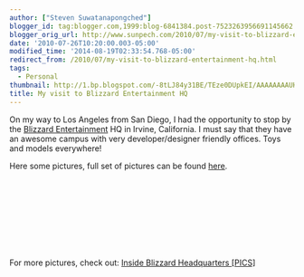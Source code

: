 ```yaml
---
author: ["Steven Suwatanapongched"]
blogger_id: tag:blogger.com,1999:blog-6841384.post-7523263956691145662
blogger_orig_url: http://www.sunpech.com/2010/07/my-visit-to-blizzard-entertainment-hq.html
date: '2010-07-26T10:20:00.003-05:00'
modified_time: '2014-08-19T02:33:54.768-05:00'
redirect_from: /2010/07/my-visit-to-blizzard-entertainment-hq.html
tags:
  - Personal
thumbnail: http://1.bp.blogspot.com/-8tLJ84y31BE/TEze0DUpkEI/AAAAAAAAUHA/6a5d4SBGIqY/s600/IMG_1625.JPG
title: My visit to Blizzard Entertainment HQ
---
```



On my way to Los Angeles from San Diego, I had the opportunity to stop by the <a href="http://www.blizzard.com/">Blizzard Entertainment</a> HQ in Irvine, California.  I must say that they have an awesome campus with very developer/designer friendly offices.  Toys and models everywhere!

Here some pictures, full set of pictures can be found <a href="https://picasaweb.google.com/101693597219413173200/2010July25BlizzardEntertainmentHQVisit">here</a>.

<a href="http://1.bp.blogspot.com/-8tLJ84y31BE/TEze0DUpkEI/AAAAAAAAUHA/6a5d4SBGIqY/s600/IMG_1625.jpg" alt="" ><img   border="0"  src="http://1.bp.blogspot.com/-8tLJ84y31BE/TEze0DUpkEI/AAAAAAAAUHA/6a5d4SBGIqY/s600/IMG_1625.jpg" alt=""  /></a>

<a href="http://3.bp.blogspot.com/-HZwLvNs6qM8/TEze2V6TJ6I/AAAAAAAAUHI/0_Ca5BAZGiM/s600/IMG_1626.jpg" alt="" ><img   border="0"  src="http://3.bp.blogspot.com/-HZwLvNs6qM8/TEze2V6TJ6I/AAAAAAAAUHI/0_Ca5BAZGiM/s600/IMG_1626.jpg" alt=""  /></a>

<a href="http://3.bp.blogspot.com/-sBskaPuZVzM/TEzfUfYi5RI/AAAAAAAAUI8/JG2U10yP2J8/s600/IMG_1637.jpg" alt="" ><img   border="0"  src="http://3.bp.blogspot.com/-sBskaPuZVzM/TEzfUfYi5RI/AAAAAAAAUI8/JG2U10yP2J8/s600/IMG_1637.jpg" alt=""  /></a>

<a href="http://4.bp.blogspot.com/-vOc8-4FUxOc/TEzfbjhmPlI/AAAAAAAAUJg/rio1k9WeiOQ/s600/IMG_1641.jpg" alt="" ><img   border="0"  src="http://4.bp.blogspot.com/-vOc8-4FUxOc/TEzfbjhmPlI/AAAAAAAAUJg/rio1k9WeiOQ/s600/IMG_1641.jpg" alt=""  /></a>

<a href="http://1.bp.blogspot.com/-yEW9j4z7ggk/TEzgSVngHKI/AAAAAAAAUNw/wRWOyz0a98Y/s600/IMG_1669.jpg" alt="" ><img   border="0"  src="http://1.bp.blogspot.com/-yEW9j4z7ggk/TEzgSVngHKI/AAAAAAAAUNw/wRWOyz0a98Y/s600/IMG_1669.jpg" alt=""  /></a>

<a href="http://4.bp.blogspot.com/-_vO446I9Uk8/TEzg5SbXRlI/AAAAAAAAUQ8/azuK21ceXAw/s600/IMG_1692.jpg" alt="" ><img   border="0"  src="http://4.bp.blogspot.com/-_vO446I9Uk8/TEzg5SbXRlI/AAAAAAAAUQ8/azuK21ceXAw/s600/IMG_1692.jpg" alt=""  /></a>

<a href="http://2.bp.blogspot.com/-MNT-a7fzrwM/TEzg-Mn7eJI/AAAAAAAAURM/4g8KpYM_Zkw/s600/IMG_1694.jpg" alt="" ><img   border="0"  src="http://2.bp.blogspot.com/-MNT-a7fzrwM/TEzg-Mn7eJI/AAAAAAAAURM/4g8KpYM_Zkw/s600/IMG_1694.jpg" alt=""  /></a>

<a href="http://1.bp.blogspot.com/-JUGPTTVxZ60/TEzhuGOKK4I/AAAAAAAAUVA/5RSCYPRHdss/s600/IMG_1725.jpg" alt="" ><img   border="0"  src="http://1.bp.blogspot.com/-JUGPTTVxZ60/TEzhuGOKK4I/AAAAAAAAUVA/5RSCYPRHdss/s600/IMG_1725.jpg" alt=""  /></a>

<a href="http://4.bp.blogspot.com/-dAYi8VtWMvA/TEzh_scMFDI/AAAAAAAAUWM/Kup1RvLeI3A/s600/IMG_1738.jpg" alt="" ><img   border="0"  src="http://4.bp.blogspot.com/-dAYi8VtWMvA/TEzh_scMFDI/AAAAAAAAUWM/Kup1RvLeI3A/s600/IMG_1738.jpg" alt=""  /></a>

<a href="http://3.bp.blogspot.com/-obmGKbeqqsk/TEziFMEw9KI/AAAAAAAAUWk/iXbMKP3mVL0/s600/IMG_1741.jpg" alt="" ><img   border="0"  src="http://3.bp.blogspot.com/-obmGKbeqqsk/TEziFMEw9KI/AAAAAAAAUWk/iXbMKP3mVL0/s600/IMG_1741.jpg" alt=""  /></a>

For more pictures, check out: <a href="http://www.techxav.com/2009/12/22/inside-blizzard-hq-pics/">Inside Blizzard Headquarters [PICS]</a>